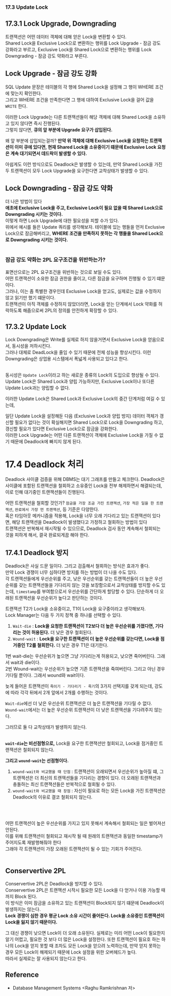 ### 17.3 Update Lock
## 17.3.1 Lock Upgrade, Downgrading

트랜잭션은 어떤 데이터 객체에 대해 얻은 Lock을 변환할 수 있다. <Br> 
Shared Lock을 Exclusive Lock으로 변환하는 행위를 Lock Upgrade - 잠금 강도 강화라고 부르고, Exclusive Lock을 Shared Lock으로 변환하는 행위를 Lock Downgrading - 잠금 강도 약화라고 부른다. <Br>

## Lock Upgrade - 잠금 강도 강화
SQL Update 문장은 테이블의 각 행에 Shared Lock을 설정해 그 행이 WHERE 조건에 맞는지 확인한다. <br>
그리고 WHERE 조건을 만족한다면 그 행에 대하여 Exclusive Lock을 걸어 값을 `WRITE` 한다. <Br>

이러한 Lock Upgrade는 다른 트랜잭션들이 해당 객체에 대해 Shared Lock을 소유하고 있지 않다면 즉시 진행된다. <Br>
그렇지 않다면, **큐의 앞 부분에 Upgrade 요구가 삽입된다.** <br>

왜 앞 부분에 삽입되는걸까? **만약 위 객체에 대해 Exclusive Lock을 요청하는 트랜잭션이 이미 큐에 있다면, 현재 Shared Lock을 소유중이기 떄문에 Exclusive Lock 요청은 계속 대기되면서 데드락이 발생할 수 있다.** <br>

아쉽게도 이런 방식으로도 Deadlock은 발생할 수 있는데, 만약 Shared Lock을 가진 두 트랜잭션이 모두 Lock Upgrade을 요구한다면 교착상태가 발생할 수 있다.

## Lock Downgrading - 잠금 강도 약화
더 나은 방법이 있다 <br>
**애초에 Exclusive Lock을 주고, Exclusive Lock이 필요 없을 때 Shared Lock으로 Downgrading 시키는 것이다.** <br>
이렇게 하면 Lock Upgrade에 대한 필요성을 피할 수가 있다. <br>
위에서 예시를 들은 Update 쿼리를 생각해보자. 테이블에 있는 행들을 먼저 Exclusive Lock으로 잠금해버리고, **WHERE 조건을 만족하지 못하는 각 행들을 Shared Lock으로 Downgrading 시키는 것이다.** <br> <br>

### 잠금 강도 약화는 2PL 요구조건을 위반하는가?
표면산으로는 2PL 요구조건을 위반하는 것으로 보일 수도 있다. <br>
어떤 트랜잭션이 소유한 잠금 권한을 줄이고, 다른 잠금을 요구하며 진행될 수 있기 떄문이다. <br>
그러나, 이는 좀 특별한 경우인데 Exclusive Lock을 얻고도, 실제로는 값을 수정하지 않고 읽기만 했기 떄문이다. <br> 
트랜잭션이 아직 객체를 수정하지 않았더라면, Lock을 얻는 단계에서 Lock 약화를 허락하도록 해줌으로써 2PL의 정의를 안전하게 확장할 수 있다. 


## 17.3.2 Update Lock

Lock Downgrading은 Write를 실제로 하지 않을거면서 Exclusive Lock을 얻음으로서, 동시성을 저하시킨다. <Br>
그러나 대체로 DeadLock을 줄임 수 있기 때문에 전체 성능을 향상시킨다. 이런 Downgrading은 상업용 시스템에서 폭넓게 사용되고 있다고 한다. <br> <Br>

동시성은 `Update Lock`이라고 하는 새로운 종류의 Lock의 도입으로 향상될 수 있다. <br>
Update Lock은 Shared Lock과 양립 가능하지만, Exclusive Lock이나 또다른 Update Lock과는 양립할 수 없다. <Br>

이러한 Update Lock은 Shared Lock과 Exclusive Lock의 중간 단계처럼 여길 수 있는데, <br> 

일단 Update Lock을 설정해둔 다음 (Exclusive Lock과 양립 방지) 데이터 객체가 갱신할 필요가 없다는 것이 확실해지면 Shared Lock으로 Lock을 Downgrading 하고, 갱신할 필요가 있다면 Exclusive Lock으로 잠금을 강화한다. <br>
이러한 Lock Upgrade는 어떤 다른 트랜잭션이 객체에 Exclusive Lock을 가질 수 없기 때문에 Deadlock에 빠지지 않게 된다. 

# 17.4 Deadlock 처리
Deadlock 사이클 검증을 위해 DBMS는 대기 그래프를 만들고 체크한다. Deadlock은 사이클에 포함된 트랜잭션을 철회하고 소유중인 Lock을 전부 해제하면서 해결되는데, 이로 인해 대기중인 트랜잭션들이 진행된다. <br>

어떤 트랜잭션을 철회할 것인가? `잠금을 가장 조금 가진 트랜잭션`, `가장 적은 일을 한 트랜잭션`, `완료에서 가장 먼 트랜잭션`, 등 기준은 다양한다. <br>
혹은 타임아웃 메카니즘을 적용해, Lock을 너무 오래 기다리고 있는 트랜잭션이 있다면, 해당 트랜잭션을 Deadlock이 발생했다고 가정하고 철회하는 방법이 있다 <br>
트랜잭션은 반복해서 재시작될 수 있으므로, Deadlock 검사 동안 계속해서 철회되는 것을 피하게 해서, 결국 완료되게끔 해야 한다.

## 17.4.1 Deadlock 방지
Deadlock은 사실 드문 일이다. 그리고 검출해서 철회하는 방식은 효과가 좋다. <Br> 
만약 Lock 경쟁이 너무 심하다면 방지를 하는 방법이 더 나을 수도 있다. <br>
각 트랜잭션들에게 우선순위를 주고, 낮은 우선순위를 갖는 트랜잭션들이 더 높은 우선순위를 갖는 트랜잭션들을 기다리지 않는 것을 보장함으로서 교착상태를 방지할 수도 있는데, `timestamp`를 부여함으로서 우선순위를 간단하게 할당할 수 있다. 단순하게 더 오래된 트랜잭션을 우선순위가 높다고 판단하는 것이다. <Br>

트랜잭션 T2가 Lock을 소유중이고, T1이 Lock을 요구중이라고 생각해보자. <Br>
Lock Manager는 다음 두 가지 정책 중 하나를 선택할 수 있다.
1. `Wait-die` : **Lock을 요청한 트랜잭션이 T2보다 더 높은 우선순위를 가졌다면, 기다리는 것이 허용된다.** 더 낮은 경우 철회된다.
2. `Wound-wait` : **Lock을 요구한 트랜잭션이 더 높은 우선순위를 갖는다면, Lock을 점거중인 T2를 철회한다.** 더 낮은 경우 T1은 대기한다.


1번 wait-die는 우선순위가 높으면 그냥 기다리는게 허용되고, 낮으면 죽어버린다. 그래서 wait과 die이다. <br>
2번 Wound-wait는 우선순위가 높으면 기존 트랜잭션을 죽여버린다. 그리고 아닌 경우 기다릴 뿐이다. 그래서 wound와 wait이다. <br>

늦게 들어온 트랜잭션이 `죽이기 - 기다리기 - 죽기`의 3가지 선택지를 갖게 되는데, 강도에 따라 각각 뒤에서 2개 앞에서 2개를 수행하는 것이다. <Br>

`Wait-die`에선 더 낮은 우선순위 트랜잭션은 더 높은 트랜잭션을 기다릴 수 없다. `Wound-wait`에서는 더 높은 우선순위 트랜잭션이 더 낮은 트랜잭션을 기다려주지 않는다. <br>


그러므로 둘 다 교착상태가 발생하지 않는다. <Br> <br>

**`wait-die`는 비선점형으로,** Lock을 요구한 트랜잭션만 철회되고, Lock을 점거중인 트랜잭션은 철회되지 않는다. 

**그리고 `wound-wait`는 선점형이다.**

1. `wound-wait와 비교했을 때 단점` : 트랜잭션이 오래되면서 우선순위가 높아질 떄, 그 트랜잭션은 더 최신의 트랜잭션들을 기다리는 경향이 있다. 더 오래된 트랜잭션과 충돌하는 최신 트랜잭션들은 반복적으로 철회될 수 있다. 
2. `wound-wait와 비교했을 때 장점` : 자신이 필요로 하는 모든 Lock을 가진 트랜잭션은 Deadlock의 이유로 결코 철회되지 않는다.

<br> <br>

어떤 트랜잭션이 높은 우선순위를 가지고 있지 못해서 계속해서 철회되는 일은 벌어져선 안된다. <Br>
이를 위해 트랜잭션이 철회되고 재시작 될 때 원래의 트랜잭션과 동일한 timestamp가 주어지도록 재발행해줘야 한다 <Br>
그래야 각 트랜잭션이 가장 오래된 트랜잭션이 될 수 있는 기회가 주어진다. <Br> <br>


## Conservertive 2PL
Conservertive 2PL은 Deadlock을 방지할 수 있다. <Br>
Conservertive 2PL은 트랜잭션 시작시 필요한 모든 Lock을 다 얻거나 이용 가능할 때까지 Block 된다. <Br>
이 방식은 이미 잠금을 소유하고 있는 트랜잭션이 Block되지 않기 떄문에 Deadlock이 발생하지는 않는다. <Br>
**Lock 경쟁이 심한 경우 평균 Lock 소유 시간이 줄어든다. Lock을 소유중인 트랜잭션이 Lock을 잃지 않기 때문이다.** <Br>

그 대신 경쟁이 낮으면 Lock이 더 오래 소유된다. 실제로는 미리 어떤 Lock이 필요한지 알기 어렵고, 필요한 것 보다 더 많은 Lock을 설정한다. 또한 트랜잭션이 필요호 하는 하나의 Lock을 얻지 못할 때 조차도 모든 Lock을 얻으려 노력하는데, 만약 얻지 못하는 경우 모든 Lock이 해제되기 때문에 Lock 설정을 위한 오버헤드가 높다. <Br>
따라서 실제로는 잘 사용되지 않는다고 한다.

## Reference
- Database Management Systems <Raghu Ramkrishnan 저>
